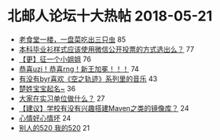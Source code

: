 # 北邮人论坛十大热帖 2018-05-21

- [老食堂一楼，一盘菜吃出三只虫](https://bbs.byr.cn/article/Food/492900) 85
- [本科毕业衫样式应该使用微信公开投票的方式选出么？](https://bbs.byr.cn/article/Talking/6006632) 77
- [【更】征一个小姐姐](https://bbs.byr.cn/article/Friends/1869842) 76
- [恭喜uzi！恭喜rng！新王加冕！！！](https://bbs.byr.cn/article/LOL/26203) 74
- [有没有byr喜欢《空之轨迹》系列里的音乐](https://bbs.byr.cn/article/Music/339372) 43
- [楚姓宝宝起名~](https://bbs.byr.cn/article/FamilyLife/140896) 36
- [大家在实习单位做什么？](https://bbs.byr.cn/article/Job/1972871) 27
- [【建议】学校有没有兴趣搭建Maven之类的镜像库？](https://bbs.byr.cn/article/BUPTNet/95627) 24
- [心情好心情坏](https://bbs.byr.cn/article/Feeling/3059471) 24
- [别人的520 我的520](https://bbs.byr.cn/article/Picture/3213038) 21



